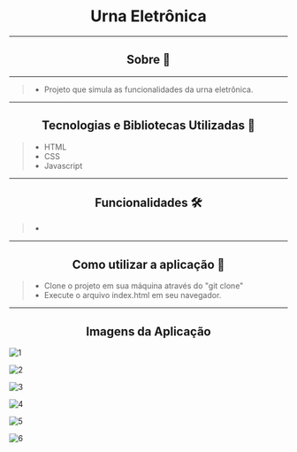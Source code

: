 <h1 align="center">Urna Eletrônica</h1>

---
<h2 align="center">Sobre 📖</h2>

---
> -  Projeto que simula as funcionalidades da urna eletrônica.
---

<h2 align="center">Tecnologias e Bibliotecas Utilizadas 📱</h2>

> - HTML
> - CSS
> - Javascript
 
---
<h2 align="center">Funcionalidades 🛠️</h2>

> - 
---
<h2 align="center">Como utilizar a aplicação 🤔</h2>

> - Clone o projeto em sua máquina através do "git clone"
> - Execute o arquivo index.html em seu navegador.

---
<h2 align="center">Imagens da Aplicação</h2>

![1](https://user-images.githubusercontent.com/86810734/207961902-4917d90c-7bab-43f9-87c4-294130340547.png)

![2](https://user-images.githubusercontent.com/86810734/207961916-01c70180-9886-4f8e-9a40-96c54bd680ea.png)

![3](https://user-images.githubusercontent.com/86810734/207961932-29c25fff-ccb5-4e18-8e43-e69c020c4e43.png)

![4](https://user-images.githubusercontent.com/86810734/207961946-c9571b6d-b400-44ca-a0f0-2057b65dbfb7.png)

![5](https://user-images.githubusercontent.com/86810734/207961963-b793ac58-cee1-420b-9dd3-6132f8c25df1.png)

![6](https://user-images.githubusercontent.com/86810734/207961978-e00a7ebe-fde8-4fd8-84d8-e397c26d26ae.png)


